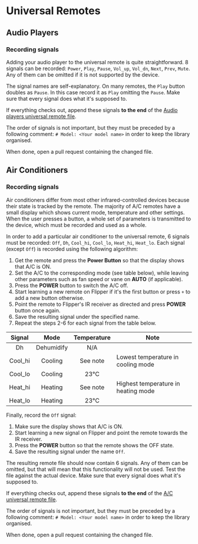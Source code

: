 # Universal Remotes
## Audio Players
### Recording signals
Adding your audio player to the universal remote is quite straightforward. 8 signals can be recorded: `Power`, `Play`, `Pause`, `Vol_up`, `Vol_dn`, `Next`, `Prev`, `Mute`. Any of them can be omitted if it is not supported by the device. 

The signal names are self-explanatory. 
On many remotes, the `Play` button doubles as `Pause`. In this case record it as `Play` omitting the `Pause`.
Make sure that every signal does what it's supposed to.

If everything checks out, append these signals **to the end** of the [Audio players universal remote file](/assets/resources/infrared/assets/audio.ir).

The order of signals is not important, but they must be preceded by a following comment: `# Model: <Your model name>` in order to keep the library organised.

When done, open a pull request containing the changed file.

## Air Conditioners
### Recording signals
Air conditioners differ from most other infrared-controlled devices because their state is tracked by the remote.
The majority of A/C remotes have a small display which shows current mode, temperature and other settings.
When the user presses a button, a whole set of parameters is transmitted to the device, which must be recorded and used as a whole.

In order to add a particular air conditioner to the universal remote, 6 signals must be recorded: `Off`, `Dh`, `Cool_hi`, `Cool_lo`, `Heat_hi`, `Heat_lo`.
Each signal (except `Off`) is recorded using the following algorithm:

1. Get the remote and press the **Power Button** so that the display shows that A/C is ON.
2. Set the A/C to the corresponding mode (see table below), while leaving other parameters such as fan speed or vane on **AUTO** (if applicable).
3. Press the **POWER** button to switch the A/C off.
4. Start learning a new remote on Flipper if it's the first button or press `+` to add a new button otherwise.
5. Point the remote to Flipper's IR receiver as directed and press **POWER** button once again.
6. Save the resulting signal under the specified name.
7. Repeat the steps 2-6 for each signal from the table below.

| Signal  | Mode       | Temperature | Note                                |
| :-----: | :--------: | :---------: | ----------------------------------- |
| Dh      | Dehumidify | N/A         | |
| Cool_hi | Cooling    | See note    | Lowest temperature in cooling mode  |
| Cool_lo | Cooling    | 23°C        | |
| Heat_hi | Heating    | See note    | Highest temperature in heating mode |
| Heat_lo | Heating    | 23°C        | |

Finally, record the `Off` signal:
1. Make sure the display shows that A/C is ON.
2. Start learning a new signal on Flipper and point the remote towards the IR receiver.
3. Press the **POWER** button so that the remote shows the OFF state.
4. Save the resulting signal under the name `Off`.

The resulting remote file should now contain 6 signals. Any of them can be omitted, but that will mean that this functionality will not be used.
Test the file against the actual device. Make sure that every signal does what it's supposed to.

If everything checks out, append these signals **to the end** of the [A/C universal remote file](/assets/resources/infrared/assets/ac.ir).

The order of signals is not important, but they must be preceded by a following comment: `# Model: <Your model name>` in order to keep the library organised.

When done, open a pull request containing the changed file.
